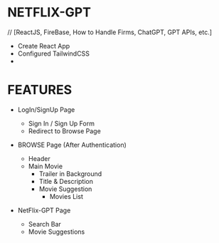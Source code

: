 # NETFLIX-GPT
// [ReactJS, FireBase, How to Handle Firms, ChatGPT, GPT APIs, etc.]
- Create React App
- Configured TailwindCSS
-

# FEATURES
* LogIn/SignUp Page
    - Sign In / Sign Up Form
    - Redirect to Browse Page

* BROWSE Page (After Authentication)
    - Header
    - Main Movie
        - Trailer in Background
        - Title & Description
        - Movie Suggestion
            - Movies List 

* NetFlix-GPT Page
    - Search Bar
    - Movie Suggestions
